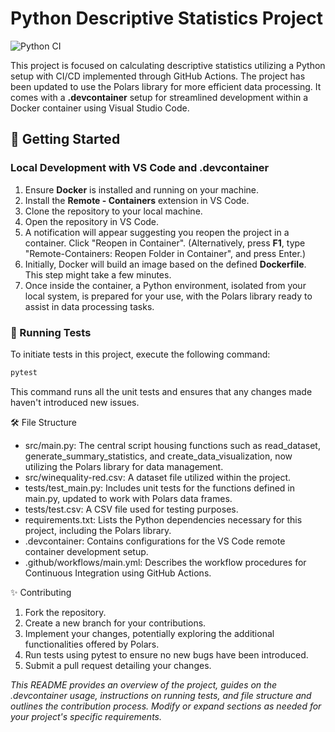# Python Descriptive Statistics Project

![Python CI](https://github.com/aghakishiyeva/ids706-mini-project-3/actions/workflows/main.yml/badge.svg)

This project is focused on calculating descriptive statistics utilizing a Python setup with CI/CD implemented through GitHub Actions. The project has been updated to use the Polars library for more efficient data processing. It comes with a **.devcontainer** setup for streamlined development within a Docker container using Visual Studio Code.

## 🚀 Getting Started

### Local Development with VS Code and .devcontainer
1. Ensure **Docker** is installed and running on your machine.
2. Install the **Remote - Containers** extension in VS Code.
3. Clone the repository to your local machine.
4. Open the repository in VS Code.
5. A notification will appear suggesting you reopen the project in a container. Click "Reopen in Container". (Alternatively, press **F1**, type "Remote-Containers: Reopen Folder in Container", and press Enter.)
6. Initially, Docker will build an image based on the defined **Dockerfile**. This step might take a few minutes.
7. Once inside the container, a Python environment, isolated from your local system, is prepared for your use, with the Polars library ready to assist in data processing tasks.

### 🧪 Running Tests

To initiate tests in this project, execute the following command:

```bash
pytest
```

This command runs all the unit tests and ensures that any changes made haven't introduced new issues.

🛠️ File Structure
* src/main.py: The central script housing functions such as read_dataset, generate_summary_statistics, and create_data_visualization, now utilizing the Polars library for data management.
* src/winequality-red.csv: A dataset file utilized within the project.
* tests/test_main.py: Includes unit tests for the functions defined in main.py, updated to work with Polars data frames.
* tests/test.csv: A CSV file used for testing purposes.
* requirements.txt: Lists the Python dependencies necessary for this project, including the Polars library.
* .devcontainer: Contains configurations for the VS Code remote container development setup.
* .github/workflows/main.yml: Describes the workflow procedures for Continuous Integration using GitHub Actions.
  
✨ Contributing
1. Fork the repository.
2. Create a new branch for your contributions.
3. Implement your changes, potentially exploring the additional functionalities offered by Polars.
4. Run tests using pytest to ensure no new bugs have been introduced.
5. Submit a pull request detailing your changes.

*_This README provides an overview of the project, guides on the .devcontainer usage, instructions on running tests, and file structure and outlines the contribution process. Modify or expand sections as needed for your project's specific requirements._*
